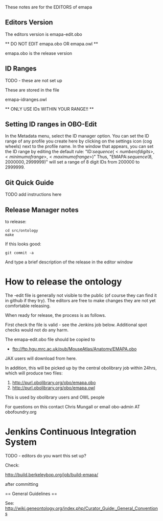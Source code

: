 These notes are for the EDITORS of emapa

## Editors Version

The editors version is emapa-edit.obo

** DO NOT EDIT emapa.obo OR emapa.owl **

emapa.obo is the release version

## ID Ranges

TODO - these are not set up

These are stored in the file

  emapa-idranges.owl

** ONLY USE IDs WITHIN YOUR RANGE!! **

## Setting ID ranges in OBO-Edit

 In the Metadata menu, select the ID manager option. You can set the ID range of any 
 profile you create here by clicking on the settings icon (cog wheels) next to the profile 
 name. In the window that appears, you can set the ID range by editing the default rule: 
 "ID:$sequence(<number of digits>,<minimum of range>,<maximum of range>)$"
 Thus, "EMAPA:$sequence(8,2000000,2999999)$" will set a range of 8 digit IDs from 200000 
 to 2999999.  
 
## Git Quick Guide

TODO add instructions here

## Release Manager notes

to release:

    cd src/ontology
    make

If this looks good:

    git commit -a

And type a brief description of the release in the editor window

# How to release the ontology

The -edit file is generally not visible to the public (of course they
can find it in github if they try). The editors are free to make
changes they are not yet comfortable releasing.

When ready for release, the process is as follows.

First check the file is valid - see the Jenkins job below. Additional
spot checks would not do any harm.

The emapa-edit.obo file should be copied to

 * ftp://ftp.hgu.mrc.ac.uk/pub/MouseAtlas/Anatomy/EMAPA.obo

JAX users will download from here.

In addition, this will be picked up by the central obolibrary job
within 24hrs, which will produce two files:

 1. http://purl.obolibrary.org/obo/emapa.obo
 2. http://purl.obolibrary.org/obo/emapa.owl

This is used by obolibrary users and OWL people

For questions on this contact Chris Mungall or email obo-admin AT obofoundry.org


# Jenkins Continuous Integration System

TODO - editors do you want this set up?

Check:

http://build.berkeleybop.org/job/build-emapa/

after committing

== General Guidelines ==

See:
http://wiki.geneontology.org/index.php/Curator_Guide:_General_Conventions
